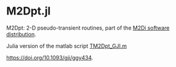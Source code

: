 # M2Dpt.jl

M2Dpt: 	2-D pseudo-transient routines, part of the [M2Di software distribution](https://bitbucket.org/lraess/m2di/).

Julia version of the matlab script [TM2Dpt_GJI.m](https://bitbucket.org/lraess/m2di/src/M2Dpt/TM2Dpt_GJI.m)

https://doi.org/10.1093/gji/ggy434.

